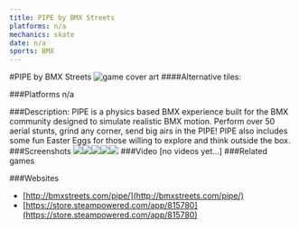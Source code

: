 ```yaml
---
title: PIPE by BMX Streets
platforms: n/a
mechanics: skate
date: n/a
sports: BMX
---
```

#PIPE by BMX Streets
![game cover art](- "Logo Title Text 1")
####Alternative tiles:

###Platforms
n/a

###Description:
PIPE is a physics based BMX experience built for the BMX community designed to simulate realistic BMX motion. Perform over 50 aerial stunts, grind any corner, send big airs in the PIPE! PIPE also includes some fun Easter Eggs for those willing to explore and think outside the box.
###Screenshots
<a target="_blank" href="//images.igdb.com/igdb/image/upload/t_cover_big/wv0sn06naddvbnrnw4jy.jpg"><img src="//images.igdb.com/igdb/image/upload/t_thumb/wv0sn06naddvbnrnw4jy.jpg"/></a><a target="_blank" href="//images.igdb.com/igdb/image/upload/t_cover_big/tihwdengnm4qwzjbnee0.jpg"><img src="//images.igdb.com/igdb/image/upload/t_thumb/tihwdengnm4qwzjbnee0.jpg"/></a><a target="_blank" href="//images.igdb.com/igdb/image/upload/t_cover_big/g22q843vdcs6bkwr5pw3.jpg"><img src="//images.igdb.com/igdb/image/upload/t_thumb/g22q843vdcs6bkwr5pw3.jpg"/></a><a target="_blank" href="//images.igdb.com/igdb/image/upload/t_cover_big/nzcyb4xgwpydn9pk1d1z.jpg"><img src="//images.igdb.com/igdb/image/upload/t_thumb/nzcyb4xgwpydn9pk1d1z.jpg"/></a><a target="_blank" href="//images.igdb.com/igdb/image/upload/t_cover_big/mkdsqkyuvo9ca03zrd3p.jpg"><img src="//images.igdb.com/igdb/image/upload/t_thumb/mkdsqkyuvo9ca03zrd3p.jpg"/></a>
###Video
[no videos yet...]
###Related games

###Websites
* [http://bmxstreets.com/pipe/](http://bmxstreets.com/pipe/)
* [https://store.steampowered.com/app/815780](https://store.steampowered.com/app/815780)
